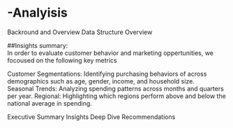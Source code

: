 # -Analyisis
Backround and Overview
Data Structure Overview

##Insights summary:  
In order to evaluate customer behavior and marketing oppertunities, we focoused on the following key metrics 

Customer Segmentations: Identifying purchasing behaviors of across demographics such as age, gender, income, and household size.  
Seasonal Trends: Analyzing spending patterns across months and quarters per year. 
Regional: Highlighting which regions perform above and below the national average in spending.

Executive Summary
Insights Deep Dive
Recommendations
